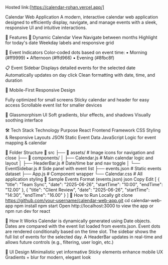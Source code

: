 Hosted link:[https://calendar-rohan.vercel.app/]

Calendar Web Application
A modern, interactive calendar web application designed to efficiently display, navigate, and manage events with a sleek, responsive UI and intuitive interactions.

🌟 Features
📆 Dynamic Calendar View
Navigate between months
Highlight for today's date
Weekday labels and responsive grid

🔴 Event Indicators
Color-coded dots based on event time:
▪️ Morning (#ff9999)
▪️ Afternoon (#ffd966)
▪️ Evening (#8fbc8f)

📋 Event Sidebar
Displays detailed events for the selected date
Automatically updates on day click
Clean formatting with date, time, and duration

📱 Mobile-First Responsive Design

Fully optimized for small screens
Sticky calendar and header for easy access
Scrollable event list for smaller devices

🧊 Glassmorphism UI
Soft gradients, blur effects, and shadows
Visually soothing interface

🛠️ Tech Stack
Technology	Purpose
React	Frontend Framework
CSS	Styling & Responsive Layouts
JSON	Static Event Data
JavaScript	Logic for event mapping & calendar

🧪 Folder Structure
📁 src
├── 📁 assets/          # Image icons for navigation and close
├── 📁 components/
│   ├── Calendar.js     # Main calendar logic and layout
│   ├── HeaderBar.js    # Date/time bar and nav toggle
│   └── EventSidebar.js # Side panel with event list
├── events.json         # Static events dataset
├── App.js              # Component wrapper
└── Calendar.css        # All application styling
📂 Sample Events Format (events.json)
json
Copy
Edit
[
  {
    "title": "Team Sync",
    "date": "2025-06-26",
    "startTime": "10:00",
    "endTime": "12.00"
  },
  {
    "title": "Client Review",
    "date": "2025-06-26",
    "startTime": "14:30",
    "endTime": "16.00"
  }
]
🚀 How to Run Locally
git clone https://github.com/your-username/calendar-web-app.git
cd calendar-web-app
npm install
npm start
Open http://localhost:3000 to view the app or npm run dev for react

🧠 How It Works
Calendar is dynamically generated using Date objects.
Dates are compared with the event list loaded from events.json.
Event dots are rendered conditionally based on the time slot.
The sidebar shows the full list of events for the selected day.
A HeaderBar updates in real-time and allows future controls (e.g., filtering, user login, etc.)

🎨 UI Design 
Minimalistic yet informative
Sticky elements enhance mobile UX
Gradients + blur for modern, elegant look


